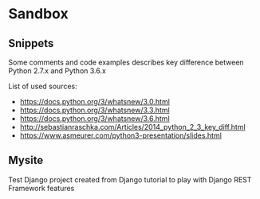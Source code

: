 # Sandbox

## Snippets

Some comments and code examples describes key difference between Python 2.7.x and Python 3.6.x

List of used sources:
* https://docs.python.org/3/whatsnew/3.0.html
* https://docs.python.org/3/whatsnew/3.3.html
* https://docs.python.org/3/whatsnew/3.6.html
* http://sebastianraschka.com/Articles/2014_python_2_3_key_diff.html
* https://www.asmeurer.com/python3-presentation/slides.html

## Mysite

Test Django project created from Django tutorial to play with Django REST Framework features
